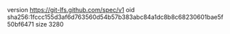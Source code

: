 version https://git-lfs.github.com/spec/v1
oid sha256:1fccc155d3af6d763560d54b57b383abc84a1dc8b8c68230601bae5f50bf6471
size 3280
